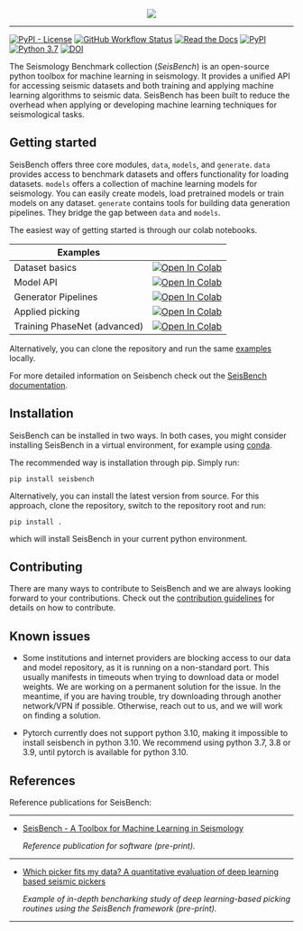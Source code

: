 <p align="center">
  <img src="https://raw.githubusercontent.com/seisbench/seisbench/main/docs/_static/seisbench_logo_subtitle_outlined.svg" />
</p>

---

[![PyPI - License](https://img.shields.io/pypi/l/seisbench)](https://github.com/seisbench/seisbench/blob/main/LICENSE)
[![GitHub Workflow Status](https://img.shields.io/github/workflow/status/seisbench/seisbench/main_push_action)](https://github.com/seisbench/seisbench)
[![Read the Docs](https://img.shields.io/readthedocs/seisbench)](https://seisbench.readthedocs.io/en/latest/)
[![PyPI](https://img.shields.io/pypi/v/seisbench)](https://pypi.org/project/seisbench/)
[![Python 3.7](https://img.shields.io/badge/python-3.7+-blue.svg)](https://www.python.org/downloads/release/python-360/)
[![DOI](https://zenodo.org/badge/DOI/10.5281/zenodo.5568813.svg)](https://doi.org/10.5281/zenodo.5568813)

The Seismology Benchmark collection (*SeisBench*) is an open-source python toolbox for 
machine learning in seismology.
It provides a unified API for accessing seismic datasets and both training and applying machine learning algorithms to seismic data.
SeisBench has been built to reduce the overhead when applying or developing machine learning techniques for seismological tasks.

## Getting started

SeisBench offers three core modules, `data`, `models`, and `generate`.
`data` provides access to benchmark datasets and offers functionality for loading datasets.
`models` offers a collection of machine learning models for seismology.
You can easily create models, load pretrained models or train models on any dataset.
`generate` contains tools for building data generation pipelines.
They bridge the gap between `data` and `models`.

The easiest way of getting started is through our colab notebooks.

| Examples |  |
|---|---|
| Dataset basics | [![Open In Colab](https://colab.research.google.com/assets/colab-badge.svg)](https://colab.research.google.com/github/seisbench/seisbench/blob/main/examples/01a_dataset_basics.ipynb) |
| Model API | [![Open In Colab](https://colab.research.google.com/assets/colab-badge.svg)](https://colab.research.google.com/github/seisbench/seisbench/blob/main/examples/01b_model_api.ipynb) |
| Generator Pipelines | [![Open In Colab](https://colab.research.google.com/assets/colab-badge.svg)](https://colab.research.google.com/github/seisbench/seisbench/blob/main/examples/01c_generator_pipelines.ipynb) |
| Applied picking | [![Open In Colab](https://colab.research.google.com/assets/colab-badge.svg)](https://colab.research.google.com/github/seisbench/seisbench/blob/main/examples/02a_deploy_model_on_streams_example.ipynb) |
| Training PhaseNet (advanced) | [![Open In Colab](https://colab.research.google.com/assets/colab-badge.svg)](https://colab.research.google.com/github/seisbench/seisbench/blob/main/examples/03a_training_phasenet.ipynb) |

Alternatively, you can clone the repository and run the same [examples](https://github.com/seisbench/seisbench/tree/main/examples) locally.

For more detailed information on Seisbench check out the [SeisBench documentation](https://seisbench.readthedocs.io/).

## Installation

SeisBench can be installed in two ways.
In both cases, you might consider installing SeisBench in a virtual environment, for example using [conda](https://docs.conda.io/en/latest/).

The recommended way is installation through pip.
Simply run:
```
pip install seisbench
```
Alternatively, you can install the latest version from source.
For this approach, clone the repository, switch to the repository root and run:
```
pip install .
```
which will install SeisBench in your current python environment.

## Contributing
There are many ways to contribute to SeisBench and we are always looking forward to your contributions.
Check out the [contribution guidelines](https://github.com/seisbench/seisbench/blob/main/CONTRIBUTING.md) for details on how to contribute.

## Known issues

- Some institutions and internet providers are blocking access to our data and model repository, as it is running on a non-standard port.
  This usually manifests in timeouts when trying to download data or model weights.
  We are working on a permanent solution for the issue.
  In the meantime, if you are having trouble, try downloading through another network/VPN if possible.
  Otherwise, reach out to us, and we will work on finding a solution.
  
- Pytorch currently does not support python 3.10, making it impossible to install seisbench in python 3.10.
  We recommend using python 3.7, 3.8 or 3.9, until pytorch is available for python 3.10.

## References
Reference publications for SeisBench:

---

* [SeisBench - A Toolbox for Machine Learning in Seismology](https://arxiv.org/abs/2111.00786)

  _Reference publication for software (pre-print)._

---

* [Which picker fits my data? A quantitative evaluation of deep learning based seismic pickers](https://arxiv.org/abs/2110.13671)

  _Example of in-depth bencharking study of deep learning-based picking routines using the SeisBench framework (pre-print)._

---

